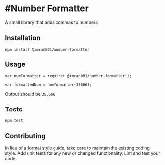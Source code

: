 #Number Formatter
=========

A small library that adds commas to numbers

## Installation

  `npm install @imran001/number-formatter`

## Usage

    var numFormatter = require('@imran001/number-formatter');

    var formattedNum = numFormatter(35666);
  
  
  Output should be `35,666`


## Tests

  `npm test`

## Contributing

In lieu of a formal style guide, take care to maintain the existing coding style. Add unit tests for any new or changed functionality. Lint and test your code.